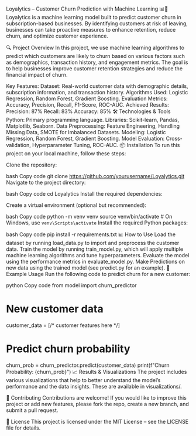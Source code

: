 Loyalytics – Customer Churn Prediction with Machine Learning 📊🔮
Loyalytics is a machine learning model built to predict customer churn in subscription-based businesses. By identifying customers at risk of leaving, businesses can take proactive measures to enhance retention, reduce churn, and optimize customer experience.

🔍 Project Overview
In this project, we use machine learning algorithms to predict which customers are likely to churn based on various factors such as demographics, transaction history, and engagement metrics. The goal is to help businesses improve customer retention strategies and reduce the financial impact of churn.

Key Features:
Dataset: Real-world customer data with demographic details, subscription information, and transaction history.
Algorithms Used: Logistic Regression, Random Forest, Gradient Boosting.
Evaluation Metrics: Accuracy, Precision, Recall, F1-Score, ROC-AUC.
Achieved Results:
Precision: 87%
Recall: 83%
Accuracy: 85%
🛠️ Technologies & Tools
Python: Primary programming language.
Libraries: Scikit-learn, Pandas, Matplotlib, Seaborn.
Data Preprocessing: Feature Engineering, Handling Missing Data, SMOTE for Imbalanced Datasets.
Modeling: Logistic Regression, Random Forest, Gradient Boosting.
Model Evaluation: Cross-validation, Hyperparameter Tuning, ROC-AUC.
📦 Installation
To run this project on your local machine, follow these steps:

Clone the repository:

bash
Copy code
git clone https://github.com/yourusername/Loyalytics.git
Navigate to the project directory:

bash
Copy code
cd Loyalytics
Install the required dependencies:

Create a virtual environment (optional but recommended):

bash
Copy code
python -m venv venv
source venv/bin/activate  # On Windows, use `venv\Scripts\activate`
Install the required Python packages:

bash
Copy code
pip install -r requirements.txt
📊 How to Use
Load the dataset by running load_data.py to import and preprocess the customer data.
Train the model by running train_model.py, which will apply multiple machine learning algorithms and tune hyperparameters.
Evaluate the model using the performance metrics in evaluate_model.py.
Make Predictions on new data using the trained model (see predict.py for an example).
🔧 Example Usage
Run the following code to predict churn for a new customer:

python
Copy code
from model import churn_predictor

# New customer data
customer_data = [/* customer features here */]

# Predict churn probability
churn_prob = churn_predictor.predict(customer_data)
print(f"Churn Probability: {churn_prob}")
📈 Results & Visualizations
The project includes various visualizations that help to better understand the model’s performance and the data insights. These are available in visualizations/.

🤝 Contributing
Contributions are welcome! If you would like to improve this project or add new features, please fork the repo, create a new branch, and submit a pull request.

📝 License
This project is licensed under the MIT License – see the LICENSE file for details.
